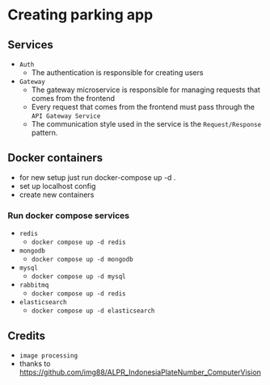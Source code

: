 # Creating parking app 

## Services 
* `Auth`
  * The authentication is responsible for creating users
* `Gateway`
  * The gateway microservice is responsible for managing requests that comes from the frontend
  * Every request that comes from the frontend must pass through the `API Gateway Service`
  * The communication style used in the service is the `Request/Response` pattern.

## Docker containers
* for new setup just run docker-compose up -d .
* set up localhost config
* create new containers
### Run docker compose services
* `redis`
  * `docker compose up -d redis`
* `mongodb`
  * `docker compose up -d mongodb`
* `mysql`
  * `docker compose up -d mysql`
* `rabbitmq`
  * `docker compose up -d redis`
* `elasticsearch`
  * `docker compose up -d elasticsearch`

## Credits 
* `image processing`
 * thanks to https://github.com/img88/ALPR_IndonesiaPlateNumber_ComputerVision
